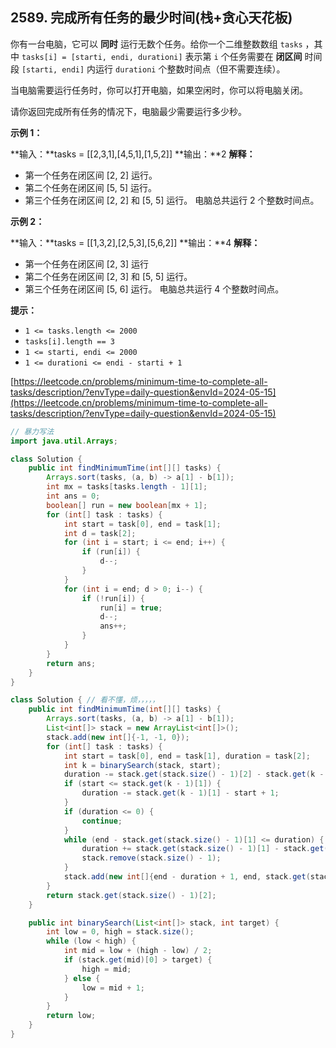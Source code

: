 2589\. 完成所有任务的最少时间(栈+贪心天花板)
------------------

你有一台电脑，它可以 **同时** 运行无数个任务。给你一个二维整数数组 `tasks` ，其中 `tasks[i] = [starti, endi, durationi]` 表示第 `i` 个任务需要在 **闭区间** 时间段 `[starti, endi]` 内运行 `durationi` 个整数时间点（但不需要连续）。

当电脑需要运行任务时，你可以打开电脑，如果空闲时，你可以将电脑关闭。

请你返回完成所有任务的情况下，电脑最少需要运行多少秒。

**示例 1：**

**输入：**tasks = \[\[2,3,1\],\[4,5,1\],\[1,5,2\]\]
**输出：**2
**解释：**
- 第一个任务在闭区间 \[2, 2\] 运行。
- 第二个任务在闭区间 \[5, 5\] 运行。
- 第三个任务在闭区间 \[2, 2\] 和 \[5, 5\] 运行。
  电脑总共运行 2 个整数时间点。

**示例 2：**

**输入：**tasks = \[\[1,3,2\],\[2,5,3\],\[5,6,2\]\]
**输出：**4
**解释：**
- 第一个任务在闭区间 \[2, 3\] 运行
- 第二个任务在闭区间 \[2, 3\] 和 \[5, 5\] 运行。
- 第三个任务在闭区间 \[5, 6\] 运行。
  电脑总共运行 4 个整数时间点。

**提示：**

*   `1 <= tasks.length <= 2000`
*   `tasks[i].length == 3`
*   `1 <= starti, endi <= 2000`
*   `1 <= durationi <= endi - starti + 1`

[https://leetcode.cn/problems/minimum-time-to-complete-all-tasks/description/?envType=daily-question&envId=2024-05-15](https://leetcode.cn/problems/minimum-time-to-complete-all-tasks/description/?envType=daily-question&envId=2024-05-15)

```java
// 暴力写法 
import java.util.Arrays;

class Solution {
    public int findMinimumTime(int[][] tasks) {
        Arrays.sort(tasks, (a, b) -> a[1] - b[1]);
        int mx = tasks[tasks.length - 1][1];
        int ans = 0;
        boolean[] run = new boolean[mx + 1];
        for (int[] task : tasks) {
            int start = task[0], end = task[1];
            int d = task[2];
            for (int i = start; i <= end; i++) {
                if (run[i]) {
                    d--;
                }
            }
            for (int i = end; d > 0; i--) {
                if (!run[i]) {
                    run[i] = true;
                    d--;
                    ans++;
                }
            }
        }
        return ans;
    }
}
```

```java
class Solution { // 看不懂，烦，，，，，
    public int findMinimumTime(int[][] tasks) {
        Arrays.sort(tasks, (a, b) -> a[1] - b[1]);
        List<int[]> stack = new ArrayList<int[]>();
        stack.add(new int[]{-1, -1, 0});
        for (int[] task : tasks) {
            int start = task[0], end = task[1], duration = task[2];
            int k = binarySearch(stack, start);
            duration -= stack.get(stack.size() - 1)[2] - stack.get(k - 1)[2];
            if (start <= stack.get(k - 1)[1]) {
                duration -= stack.get(k - 1)[1] - start + 1;
            }
            if (duration <= 0) {
                continue;
            }
            while (end - stack.get(stack.size() - 1)[1] <= duration) {
                duration += stack.get(stack.size() - 1)[1] - stack.get(stack.size() - 1)[0] + 1;
                stack.remove(stack.size() - 1);
            }
            stack.add(new int[]{end - duration + 1, end, stack.get(stack.size() - 1)[2] + duration});
        }
        return stack.get(stack.size() - 1)[2];
    }

    public int binarySearch(List<int[]> stack, int target) {
        int low = 0, high = stack.size();
        while (low < high) {
            int mid = low + (high - low) / 2;
            if (stack.get(mid)[0] > target) {
                high = mid;
            } else {
                low = mid + 1;
            }
        }
        return low;
    }
}

```

